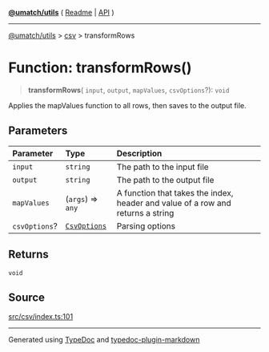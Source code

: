 [**@umatch/utils**](../../README.md) ( [Readme](../../README.md) \| [API](../../API.md) )

---

[@umatch/utils](../../API.md) > [csv](../README.md) > transformRows

# Function: transformRows()

> **transformRows**(
> `input`,
> `output`,
> `mapValues`,
> `csvOptions`?): `void`

Applies the mapValues function to all rows, then saves to the
output file.

## Parameters

| Parameter     | Type                                                     | Description                                                                     |
| :------------ | :------------------------------------------------------- | :------------------------------------------------------------------------------ |
| `input`       | `string`                                                 | The path to the input file                                                      |
| `output`      | `string`                                                 | The path to the output file                                                     |
| `mapValues`   | (`args`) => `any`                                        | A function that takes the index, header and value of a row and returns a string |
| `csvOptions`? | [`CsvOptions`](../type-aliases/type-alias.CsvOptions.md) | Parsing options                                                                 |

## Returns

`void`

## Source

[src/csv/index.ts:101](https://github.com/umatch-oficial/utils/blob/51f6213/src/csv/index.ts#L101)

---

Generated using [TypeDoc](https://typedoc.org/) and [typedoc-plugin-markdown](https://www.npmjs.com/package/typedoc-plugin-markdown)
